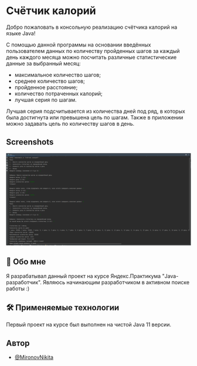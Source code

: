 
# Счётчик калорий

Добро пожаловать в консольную реализацию счётчика калорий на языке Java!

С помощью данной программы на основании введённых пользователем данных по количеству пройденных шагов за каждый день каждого месяца можно посчитать различные статистические данные за выбранный месяц:
- максимальное количество шагов;
- среднее количество шагов;
- пройденное расстояние;
- количество потраченных калорий;
- лучшая серия по шагам.

Лучшая серия подсчитывается из количества дней под ряд, в которых была достигнута или превышена цель по шагам.
Также в приложении можно задавать цель по количеству шагов в день.
## Screenshots

![alt text](https://github.com/MironovNikita/java-sprint1-hw/blob/main/java-sprint1-hw.png)


## 🚀 Обо мне
Я разрабатывал данный проект на курсе Яндекс.Практикума "Java-разработчик".
Являюсь начинающим разработчиком в активном поиске работы :)


## 🛠 Применяемые технологии
Первый проект на курсе был выполнен на чистой Java 11 версии.


## Автор

- [@MironovNikita](https://github.com/MironovNikita)

